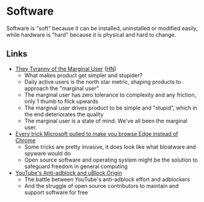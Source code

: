 # Software

Software is "soft" because it can be installed, uninstalled or modified easily,
while hardware is "hard" because it is physical and hard to change.

## Links

- [They Tyranny of the Marginal User](https://nothinghuman.substack.com/p/the-tyranny-of-the-marginal-user)
  ([HN](https://news.ycombinator.com/item?id=37509507))
  - What makes product get simpler and stupider?
  - Daily active users is the north star metric, shaping products to approach
    the "marginal user"
  - The marginal user has zero tolerance to complexity and any friction, only 1
    thumb to flick upwards
  - The marginal user drives product to be simple and "stupid", which in the end
    deteriorates the quality
  - The marginal user is a state of mind. We've all been the marginal user.
- [Every trick Microsoft pulled to make you browse Edge instead of Chrome](https://www.theverge.com/23935029/microsoft-edge-forced-windows-10-google-chrome-fight)
  - Some tricks are pretty invasive, it does look like what bloatware and
    spyware would do
  - Open source software and operating system might be the solution to safeguard
    freedom in general computing
- [YouTube's Anti-adblock and uBlock Origin](https://andadinosaur.com/youtube-s-anti-adblock-and-ublock-origin)
  - The battle between YouTube's anti-adblock effort and adblockers
  - And the struggle of open source contributors to maintain and support
    software for free
